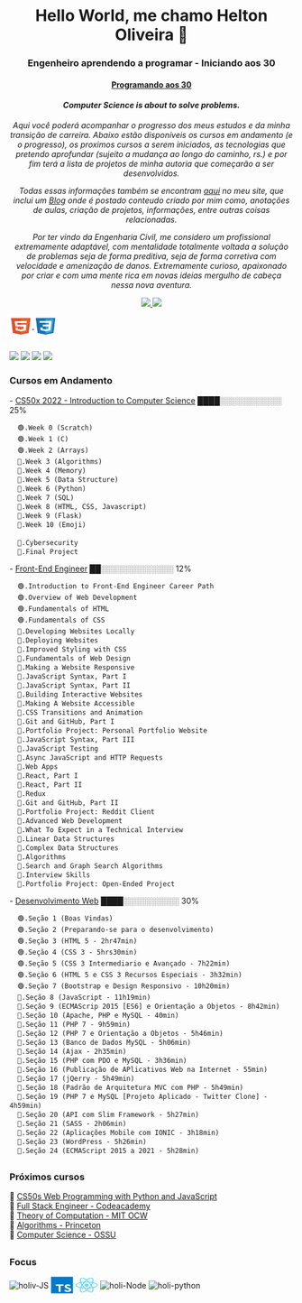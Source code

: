 
<div align="center">
  <h1>Hello World, me chamo Helton Oliveira 👋</h1>
  <h3>Engenheiro aprendendo a programar - Iniciando aos 30</h3>
  <a href=https://holiv.github.io/programando-aos-30-v2.0/index.html><h4>Programando aos 30</h4></a>
  <h4><i>Computer Science is about to solve problems.</i></h4>
  <p><i>Aqui você poderá acompanhar o progresso dos meus estudos e da minha transição de carreira. Abaixo estão disponíveis os cursos em andamento (e o progresso), os proximos cursos a serem iniciados, as tecnologias que pretendo aprofundar (sujeito a mudança ao longo do caminho, rs.) e por fim terá a lista de projetos de minha autoria que começarão a ser desenvolvidos.</p>
    <p>Todas essas informações também se encontram <a href="https://holiv.github.io/programando-aos-30-v2.0/index.html">aqui</a> no meu site, que inclui um <a href="https://holiv.github.io/programando-aos-30-v2.0/blog-p30.html">Blog</a> onde é postado conteudo criado por mim como, anotações de aulas, criação de projetos, informações, entre outras coisas relacionadas.
  <p>Por ter vindo da Engenharia Civil, me considero um profissional extremamente adaptável, com mentalidade totalmente voltada a solução de problemas seja de forma preditiva, seja de forma corretiva com velocidade e amenização de danos. Extremamente curioso, apaixonado por criar e com uma mente rica em novas ideias mergulho de cabeça nessa nova aventura. </i></p>
    <a href="https://github.com/holiv">
    <img height="150em" src="https://github-readme-stats.vercel.app/api?username=holiv&show_icons=true&theme=swift&include_all_commits=true&count_private=true"/>
    <img height="150em" src="https://github-readme-stats.vercel.app/api/top-langs/?username=holiv&layout=compact&langs_count=6&theme=swift"/>
 </div><br>
  <div>
    <img align="center" alt="holiv-HTML" height="30" width="40" src="https://raw.githubusercontent.com/devicons/devicon/master/icons/html5/html5-original.svg">
    <img align="center" alt="holiv-CSS" height="30" width="40" src="https://raw.githubusercontent.com/devicons/devicon/master/icons/css3/css3-original.svg">
  </div>
  
  ##
  <a href="https://www.linkedin.com/in/helton-oliveira-521abbb2" target="_blank"><img src="https://img.shields.io/badge/-LinkedIn-%230077B5?style=for-the-badge&logo=linkedin&logoColor=white" target="_blank"></a>
  <a href = "mailto:mrheltonso@gmail.com"><img src="https://img.shields.io/badge/-Gmail-%23333?style=for-the-badge&logo=gmail&logoColor=white" target="_blank"></a>
  <a href="https://instagram.com/oliveira.sk" target="_blank"><img src="https://img.shields.io/badge/-Instagram-%23E4405F?style=for-the-badge&logo=instagram&logoColor=white" target="_blank"></a>
  <a href="https://discord.gg/holiv" target="_blank"><img src="https://img.shields.io/badge/Discord-7289DA?style=for-the-badge&logo=discord&logoColor=white" target="_blank"></a>
  
   
  <!-- conteudo principal -->
<div>
  <div>
  <h3>Cursos em Andamento</h3>
  - <a href="https://cs50.harvard.edu/x/2022/">CS50x 2022 - Introduction to Computer Science</a> 	████░░░░░░░░░░░ 25%
  
      🟢.Week 0 (Scratch)
      🟢.Week 1 (C) 
      🟢.Week 2 (Arrays) 
      🔴.Week 3 (Algorithms) 
      🔴.Week 4 (Memory) 
      🔴.Week 5 (Data Structure) 
      🔴.Week 6 (Python) 
      🔴.Week 7 (SQL) 
      🔴.Week 8 (HTML, CSS, Javascript) 
      🔴.Week 9 (Flask) 
      🔴.Week 10 (Emoji) 
  
      🔴.Cybersecurity 
      🔴.Final Project 
  </div>
  <div>
    - <a href="https://www.codecademy.com/learn/paths/front-end-engineer-career-path">Front-End Engineer</a> ██░░░░░░░░░░░░░ 12%
  
      🟢.Introduction to Front-End Engineer Career Path
      🟢.Overview of Web Development 
      🟢.Fundamentals of HTML 
      🟢.Fundamentals of CSS
      🔴.Developing Websites Locally
      🔴.Deploying Websites
      🔴.Improved Styling with CSS
      🔴.Fundamentals of Web Design
      🔴.Making a Website Responsive
      🔴.JavaScript Syntax, Part I
      🔴.JavaScript Syntax, Part II
      🔴.Building Interactive Websites
      🔴.Making A Website Accessible
      🔴.CSS Transitions and Animation
      🔴.Git and GitHub, Part I
      🔴.Portfolio Project: Personal Portfolio Website
      🔴.JavaScript Syntax, Part III
      🔴.JavaScript Testing
      🔴.Async JavaScript and HTTP Requests
      🔴.Web Apps
      🔴.React, Part I
      🔴.React, Part II
      🔴.Redux
      🔴.Git and GitHub, Part II
      🔴.Portfolio Project: Reddit Client
      🔴.Advanced Web Development
      🔴.What To Expect in a Technical Interview
      🔴.Linear Data Structures
      🔴.Complex Data Structures
      🔴.Algorithms
      🔴.Search and Graph Search Algorithms
      🔴.Interview Skills
      🔴.Portfolio Project: Open-Ended Project
  </div>
  
  <div>
       - <a href="https://www.udemy.com/share/101WqG3@9NZnVaSeITUPrdMRBT35TaN7u4B3Zpiv7uJ9LG-oGN9aML3SDAa-Aora2MgGJOrOnA==/">Desenvolvimento Web</a> ████░░░░░░░░░░ 30%
  
      🟢.Seção 1 (Boas Vindas)
      🟢.Seção 2 (Preparando-se para o desenvolvimento) 
      🟢.Seção 3 (HTML 5 - 2hr47min) 
      🟢.Seção 4 (CSS 3 - 5hrs30min) 
      🟢.Seção 5 (CSS 3 Intermediario e Avançado - 7h22min) 
      🟢.Seção 6 (HTML 5 e CSS 3 Recursos Especiais - 3h32min) 
      🟢.Seção 7 (Bootstrap e Design Responsivo - 10h20min) 
      🔴.Seção 8 (JavaScript - 11h19min) 
      🔴.Seção 9 (ECMAScrip 2015 [ES6] e Orientação a Objetos - 8h42min) 
      🔴.Seção 10 (Apache, PHP e MySQL - 40min) 
      🔴.Seção 11 (PHP 7 - 9h59min) 
      🔴.Seção 12 (PHP 7 e Orientação a Objetos - 5h46min) 
      🔴.Seção 13 (Banco de Dados MySQL - 5h06min)
      🔴.Seção 14 (Ajax - 2h35min)
      🔴.Seção 15 (PHP com PDO e MySQL - 3h36min)
      🔴.Seção 16 (Publicação de APlicativos Web na Internet - 55min)
      🔴.Seção 17 (jQerry - 5h49min)
      🔴.Seção 18 (Padrão de Arquitetura MVC com PHP - 5h49min)
      🔴.Seção 19 (PHP 7 e MySQL [Projeto Aplicado - Twitter Clone] - 4h59min)
      🔴.Seção 20 (API com Slim Framework - 5h27min)
      🔴.Seção 21 (SASS - 2h06min)
      🔴.Seção 22 (Aplicações Mobile com IONIC - 3h18min)
      🔴.Seção 23 (WordPress - 5h26min)
      🔴.Seção 24 (ECMAScript 2015 a 2021 - 5h28min)
  </div>
  
  ##
  
  <div>
     <h3>Próximos cursos</h3>
      🔘 <a href="https://www.edx.org/course/cs50s-web-programming-with-python-and-javascript">CS50s Web Programming with Python and JavaScript</a><br>
      🔘 <a href="https://www.codecademy.com/learn/paths/full-stack-engineer-career-path">Full Stack Engineer - Codeacademy</a><br>
      🔘 <a href="https://ocw.mit.edu/courses/mathematics/18-404j-theory-of-computation-fall-2020/">Theory of Computation - MIT OCW</a><br>
      🔘 <a href="https://www.coursera.org/learn/algorithms-part1/home/week/1">Algorithms - Princeton</a><br>
      🔘 <a href="https://github.com/ossu/computer-science">Computer Science - OSSU</a><br>
        </div>
  
  ##
  
  </div>
    <h3>Focus</h3>
    <div>
    <img align="center" alt="holiv-JS" height="30" width="40" src="https://cdn.jsdelivr.net/gh/devicons/devicon/icons/javascript/javascript-original.svg">
    <img align="center" alt="holive-Ts" height="30" width="40" src="https://raw.githubusercontent.com/devicons/devicon/master/icons/typescript/typescript-plain.svg">
    <img align="center" alt="holiv-React" height="30" width="40" src="https://raw.githubusercontent.com/devicons/devicon/master/icons/react/react-original.svg">
    <img align="center" alt="holi-Node" height="30" width="40" src="https://cdn.jsdelivr.net/gh/devicons/devicon/icons/nodejs/nodejs-original.svg">
    <img align="center" alt="holi-python" height="30" width="40" src="https://cdn.jsdelivr.net/gh/devicons/devicon/icons/python/python-original.svg"> 
    </div>
  </div>
  
  

 

